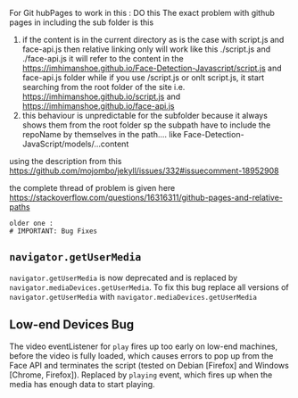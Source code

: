 For Git hubPages to work in this : DO this 
The exact problem with github pages in including the sub folder is this 
1. if the content is in the current directory as is the case with script.js and face-api.js then relative linking only will work like this 
    ./script.js and ./face-api.js it will refer to the content in the
      https://imhimanshoe.github.io/Face-Detection-Javascript/script.js and face-api.js folder
   while if you use /script.js or onlt script.js, it start searching from the root folder of the site i.e. 
    https://imhimanshoe.github.io/script.js and  https://imhimanshoe.github.io/face-api.js 
2. this behaviour is unpredictable for the subfolder because it always shows them from the root folder sp the subpath have to include the 
  repoName by themselves in the path.... like 
    Face-Detection-JavaScript/models/...content
    
    
  
  
  using the description from this 
  https://github.com/mojombo/jekyll/issues/332#issuecomment-18952908
  
  the complete thread of problem is given here 
  https://stackoverflow.com/questions/16316311/github-pages-and-relative-paths
    
    
    
    
    
    
    
    
    
    
    older one :
    # IMPORTANT: Bug Fixes

## `navigator.getUserMedia`

`navigator.getUserMedia` is now deprecated and is replaced by `navigator.mediaDevices.getUserMedia`. To fix this bug replace all versions of `navigator.getUserMedia` with `navigator.mediaDevices.getUserMedia`

## Low-end Devices Bug

The video eventListener for `play` fires up too early on low-end machines, before the video is fully loaded, which causes errors to pop up from the Face API and terminates the script (tested on Debian [Firefox] and Windows [Chrome, Firefox]). Replaced by `playing` event, which fires up when the media has enough data to start playing.


